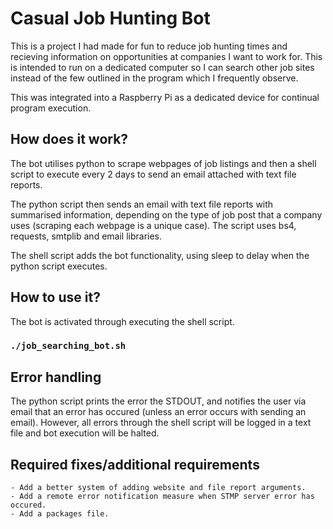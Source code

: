# Casual Job Hunting Bot
This is a project I had made for fun to reduce job hunting times and recieving 
information on opportunities at companies I want to work for. This is intended
to run on a dedicated computer so I can search other job sites
instead of the few outlined in the program which I frequently observe.

This was integrated into a Raspberry Pi as a dedicated device
for continual program execution.

## How does it work?
The bot utilises python to scrape webpages of job listings and then
a shell script to execute every 2 days to send an email attached with
text file reports.

The python script then sends an email with text file reports with summarised 
information, depending on the type of job post that a company uses (scraping 
each webpage is a unique case). The script uses bs4, requests, smtplib and 
email libraries.

The shell script adds the bot functionality, using sleep to delay
when the python script executes.

## How to use it?
The bot is activated through executing the shell script.
### `./job_searching_bot.sh`

## Error handling
The python script prints the error the STDOUT, and notifies the user via email
that an error has occured (unless an error occurs with sending an email).
However, all errors through the shell script will be logged in a text file and 
bot execution will be halted.

## Required fixes/additional requirements
    - Add a better system of adding website and file report arguments.
    - Add a remote error notification measure when STMP server error has occured.
    - Add a packages file.